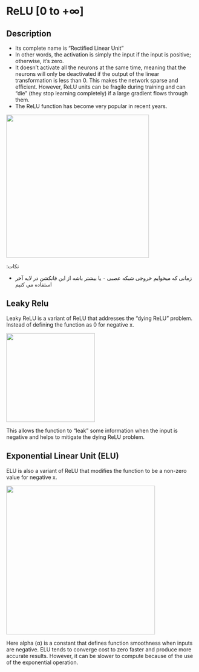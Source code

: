# ReLU [$0$ to $+\infty$]

## Description

- Its complete name is “Rectified Linear Unit”
- In other words, the activation is simply the input if the input is positive; otherwise, it’s zero.
- It doesn’t activate all the neurons at the same time, meaning that the neurons will only be deactivated if the output of the linear transformation is less than 0. This makes the network sparse and efficient. However, ReLU units can be fragile during training and can “die” (they stop learning completely) if a large gradient flows through them.
- The ReLU function has become very popular in recent years.

<img src="image3.jpg" style="width:3.92476in" />

<span dir="rtl">نکات:</span>

- <span dir="rtl">زمانی که میخوایم خروجی شبکه عصبی ۰ یا بیشتر باشه از این فانکشن در لایه آخر استفاده می کنیم</span>

## Leaky Relu

Leaky ReLU is a variant of ReLU that addresses the “dying ReLU” problem. Instead of defining the function as 0 for negative x.

<img src="image1.png" style="width:2.43955in" />

This allows the function to “leak” some information when the input is negative and helps to mitigate the dying ReLU problem.

## Exponential Linear Unit (ELU)

ELU is also a variant of ReLU that modifies the function to be a non-zero value for negative x.

<img src="image2.jpg" style="width:4.09113in" />

Here alpha (α) is a constant that defines function smoothness when inputs are negative. ELU tends to converge cost to zero faster and produce more accurate results. However, it can be slower to compute because of the use of the exponential operation.
